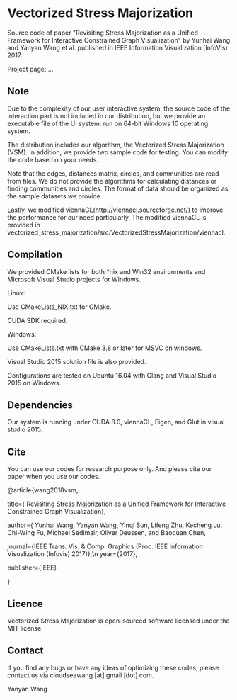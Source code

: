 # Vectorized Stress Majorization
Source code of paper "Revisiting Stress Majorization as a Unified Framework for
Interactive Constrained Graph Visualization" by Yunhai Wang and Yanyan Wang et al. published in IEEE Information Visualization (InfoVis) 2017.

Project page: ...

## Note
Due to the complexity of our user interactive system, the source code of the interaction part is not included in our distribution, but we provide an executable file of the UI system: run on 64-bit Windows 10 operating system.

The distribution includes our algorithm, the Vectorized Stress Majorization (VSM). In addition, we provide two sample code for testing. You can modify the code based on your needs.

Note that the edges, distances matrix, circles, and communities are read from files. We do not provide the algorithms for calculating distances or finding communities and circles. The format of data should be organized as the sample datasets we provide.

Lastly, we modified viennaCL(http://viennacl.sourceforge.net/) to improve the performance for our need particularly. The modified viennaCL is provided in vectorized_stress_majorization/src/VectorizedStressMajorization/viennacl.

## Compilation

We provided CMake lists for both *nix and Win32 environments and Microsoft Visual Studio projects for Windows.

Linux:

Use CMakeLists_NIX.txt for CMake.

CUDA SDK required.

Windows:

Use CMakeLists.txt with CMake 3.8 or later for MSVC on windows.

Visual Studio 2015 solution file is also provided.

Configurations are tested on Ubuntu 16.04 with Clang and Visual Studio 2015 on Windows.

## Dependencies
Our system is running under CUDA 8.0, viennaCL, Eigen, and Glut in visual studio 2015. 

## Cite
You can use our codes for research purpose only. And please cite our paper when you use our codes.

@article{wang2018vsm,

  title={ Revisiting Stress Majorization as a Unified Framework for Interactive Constrained Graph Visualization},
  
  author={ Yunhai Wang, Yanyan Wang, Yinqi Sun, Lifeng Zhu, Kecheng Lu, Chi-Wing Fu, Michael Sedlmair, Oliver Deussen, and Baoquan Chen,
  
  journal={IEEE Trans. Vis. & Comp. Graphics (Proc. IEEE Information Visualization (Infovis) 2017)},\n
  year={2017},
  
  publisher={IEEE}
  
}


## Licence
Vectorized Stress Majorization is open-sourced software licensed under the MIT license.

## Contact
If you find any bugs or have any ideas of optimizing these codes, please contact us via cloudseawang [at] gmail [dot] com.

Yanyan Wang
